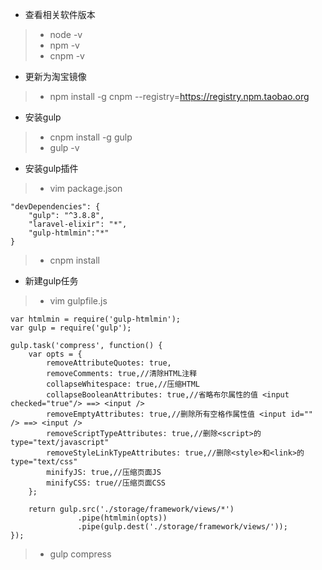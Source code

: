 - 查看相关软件版本
>- node -v
>- npm -v
>- cnpm -v
- 更新为淘宝镜像
>- npm install -g cnpm --registry=https://registry.npm.taobao.org
- 安装gulp
>- cnpm install -g gulp
>- gulp -v
- 安装gulp插件
> - vim package.json 
```
"devDependencies": {
    "gulp": "^3.8.8",
    "laravel-elixir": "*",
    "gulp-htmlmin":"*"
}
```
>- cnpm install

- 新建gulp任务
>- vim gulpfile.js
```
var htmlmin = require('gulp-htmlmin');
var gulp = require('gulp');

gulp.task('compress', function() {
    var opts = {
        removeAttributeQuotes: true,
        removeComments: true,//清除HTML注释
        collapseWhitespace: true,//压缩HTML
        collapseBooleanAttributes: true,//省略布尔属性的值 <input checked="true"/> ==> <input />
        removeEmptyAttributes: true,//删除所有空格作属性值 <input id="" /> ==> <input />
        removeScriptTypeAttributes: true,//删除<script>的type="text/javascript"
        removeStyleLinkTypeAttributes: true,//删除<style>和<link>的type="text/css"
        minifyJS: true,//压缩页面JS
        minifyCSS: true//压缩页面CSS
    };

    return gulp.src('./storage/framework/views/*')
               .pipe(htmlmin(opts))
               .pipe(gulp.dest('./storage/framework/views/'));
});

```
>- gulp compress
